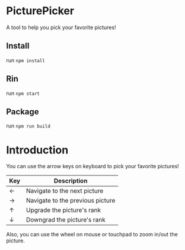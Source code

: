 # PicturePicker
A tool to help you pick your favorite pictures!

## Install
run `npm install`

## Rin
run `npm start`

## Package
run `npm run build`

# Introduction
You can use the arrow keys on keyboard to pick your favorite pictures!

Key | Description
--- | ---
← | Navigate to the next picture
→ | Navigate to the previous picture
↑ | Upgrade the picture's rank
↓ | Downgrad the picture's rank

Also, you can use the wheel on mouse or touchpad to zoom in/out the picture.